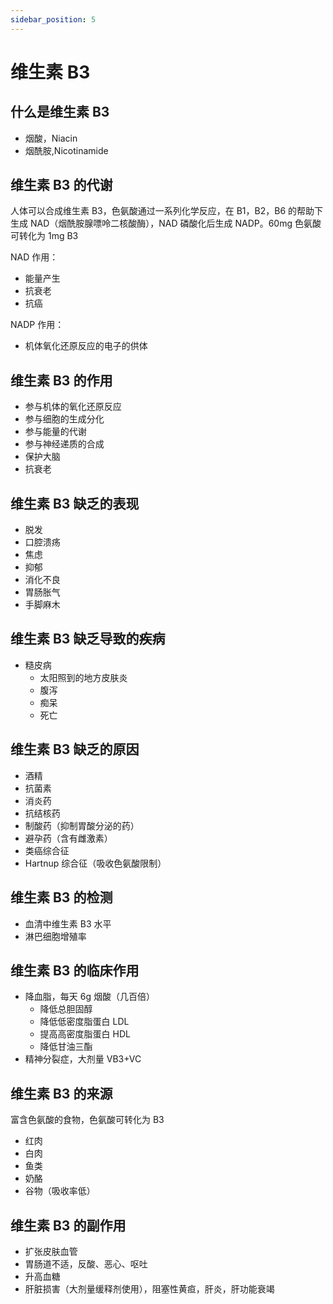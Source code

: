 ```yaml
---
sidebar_position: 5
---
```


# 维生素 B3

## 什么是维生素 B3

- 烟酸，Niacin
- 烟酰胺,Nicotinamide

## 维生素 B3 的代谢

人体可以合成维生素 B3，色氨酸通过一系列化学反应，在 B1，B2，B6 的帮助下生成 NAD（烟酰胺腺嘌呤二核酸酶），NAD 磷酸化后生成 NADP。60mg 色氨酸可转化为 1mg B3

NAD 作用：

- 能量产生
- 抗衰老
- 抗癌

NADP 作用：

- 机体氧化还原反应的电子的供体

## 维生素 B3 的作用

- 参与机体的氧化还原反应
- 参与细胞的生成分化
- 参与能量的代谢
- 参与神经递质的合成
- 保护大脑
- 抗衰老

## 维生素 B3 缺乏的表现

- 脱发
- 口腔溃疡
- 焦虑
- 抑郁
- 消化不良
- 胃肠胀气
- 手脚麻木

## 维生素 B3 缺乏导致的疾病

- 糙皮病
  - 太阳照到的地方皮肤炎
  - 腹泻
  - 痴呆
  - 死亡

## 维生素 B3 缺乏的原因

- 酒精
- 抗菌素
- 消炎药
- 抗结核药
- 制酸药（抑制胃酸分泌的药）
- 避孕药（含有雌激素）
- 类癌综合征
- Hartnup 综合征（吸收色氨酸限制）

## 维生素 B3 的检测

- 血清中维生素 B3 水平
- 淋巴细胞增殖率

## 维生素 B3 的临床作用

- 降血脂，每天 6g 烟酸（几百倍）
  - 降低总胆固醇
  - 降低低密度脂蛋白 LDL
  - 提高高密度脂蛋白 HDL
  - 降低甘油三酯
- 精神分裂症，大剂量 VB3+VC

## 维生素 B3 的来源

富含色氨酸的食物，色氨酸可转化为 B3

- 红肉
- 白肉
- 鱼类
- 奶酪
- 谷物（吸收率低）

## 维生素 B3 的副作用

- 扩张皮肤血管
- 胃肠道不适，反酸、恶心、呕吐
- 升高血糖
- 肝脏损害（大剂量缓释剂使用），阻塞性黄疸，肝炎，肝功能衰竭
